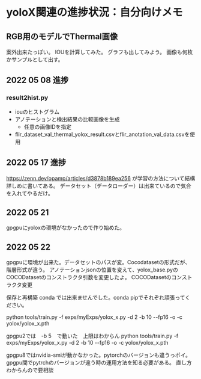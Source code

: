 # yoloX関連の進捗状況：自分向けメモ
## RGB用のモデルでThermal画像
案外出来たっぽい。
IOUを計算してみた。
グラフも出してみよう。
画像も何枚かサンプルとして出す。

## 2022 05 08 進捗
### result2hist.py
* iouのヒストグラム
* アノテーションと検出結果の比較画像を生成
    * 任意の画像IDを指定
* flir_dataset_val_thermal_yolox_result.csvとflir_anotation_val_data.csvを使用

## 2022 05 17 進捗
https://zenn.dev/opamp/articles/d3878b189ea256 が学習の方法について結構詳しめに書いてある。
データセット（データローダー）は出来ているので気合を入れてやるだけ。

## 2022 05 21
gpgpuにyoloxの環境がなかったので作り始めた。

## 2022 05 22
gpgpuに環境が出来た。データセットのパスが変。Cocodatasetの形式だが、階層形式が違う。
アノテーションjsonの位置を変えて、yolox_base.pyのCOCODatasetのコンストラクタ引数を変更したよ。
COCODatasetのコンストラクタ変更

保存と再構築
conda では出来ませんでした。conda pipでそれぞれ頑張ってください。


python tools/train.py -f exps/myExps/yolox_x.py -d 2 -b 10 --fp16 -o -c yolox/yolox_x.pth

gpgpu2では　-b 5　で動いた　上限はわからん
python tools/train.py -f exps/myExps/yolox_x.py -d 2 -b 10 --fp16 -o -c yolox/yolox_x.pth

gpgpu8ではnvidia-smiが動かなかった。pytorchのバージョンも違うっポイ。gpgpu間でpytrchのバージョンが違う時の運用方法を知る必要がある。
直し方わからんので要相談